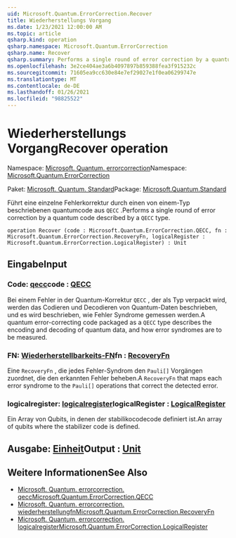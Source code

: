 ```yaml
---
uid: Microsoft.Quantum.ErrorCorrection.Recover
title: Wiederherstellungs Vorgang
ms.date: 1/23/2021 12:00:00 AM
ms.topic: article
qsharp.kind: operation
qsharp.namespace: Microsoft.Quantum.ErrorCorrection
qsharp.name: Recover
qsharp.summary: Performs a single round of error correction by a quantum code described by a `QECC` type.
ms.openlocfilehash: 3e2ce404ae3a6b4097897b859388fea3f915232c
ms.sourcegitcommit: 71605ea9cc630e84e7ef29027e1f0ea06299747e
ms.translationtype: MT
ms.contentlocale: de-DE
ms.lasthandoff: 01/26/2021
ms.locfileid: "98825522"
---
```

# <a name="recover-operation"></a><span data-ttu-id="e57bf-102">Wiederherstellungs Vorgang</span><span class="sxs-lookup"><span data-stu-id="e57bf-102">Recover operation</span></span>

<span data-ttu-id="e57bf-103">Namespace: [Microsoft. Quantum. errorcorrection](xref:Microsoft.Quantum.ErrorCorrection)</span><span class="sxs-lookup"><span data-stu-id="e57bf-103">Namespace: [Microsoft.Quantum.ErrorCorrection](xref:Microsoft.Quantum.ErrorCorrection)</span></span>

<span data-ttu-id="e57bf-104">Paket: [Microsoft. Quantum. Standard](https://nuget.org/packages/Microsoft.Quantum.Standard)</span><span class="sxs-lookup"><span data-stu-id="e57bf-104">Package: [Microsoft.Quantum.Standard](https://nuget.org/packages/Microsoft.Quantum.Standard)</span></span>


<span data-ttu-id="e57bf-105">Führt eine einzelne Fehlerkorrektur durch einen von einem-Typ beschriebenen quantumcode aus `QECC` .</span><span class="sxs-lookup"><span data-stu-id="e57bf-105">Performs a single round of error correction by a quantum code described by a `QECC` type.</span></span>

```qsharp
operation Recover (code : Microsoft.Quantum.ErrorCorrection.QECC, fn : Microsoft.Quantum.ErrorCorrection.RecoveryFn, logicalRegister : Microsoft.Quantum.ErrorCorrection.LogicalRegister) : Unit
```


## <a name="input"></a><span data-ttu-id="e57bf-106">Eingabe</span><span class="sxs-lookup"><span data-stu-id="e57bf-106">Input</span></span>

### <a name="code--qecc"></a><span data-ttu-id="e57bf-107">Code: [qecc](xref:Microsoft.Quantum.ErrorCorrection.QECC)</span><span class="sxs-lookup"><span data-stu-id="e57bf-107">code : [QECC](xref:Microsoft.Quantum.ErrorCorrection.QECC)</span></span>

<span data-ttu-id="e57bf-108">Bei einem Fehler in der Quantum-Korrektur `QECC` , der als Typ verpackt wird, werden das Codieren und Decodieren von Quantum-Daten beschrieben, und es wird beschrieben, wie Fehler Syndrome gemessen werden.</span><span class="sxs-lookup"><span data-stu-id="e57bf-108">A quantum error-correcting code packaged as a `QECC` type describes the encoding and decoding of quantum data, and how error syndromes are to be measured.</span></span>


### <a name="fn--recoveryfn"></a><span data-ttu-id="e57bf-109">FN: [Wiederherstellbarkeits-FN](xref:Microsoft.Quantum.ErrorCorrection.RecoveryFn)</span><span class="sxs-lookup"><span data-stu-id="e57bf-109">fn : [RecoveryFn](xref:Microsoft.Quantum.ErrorCorrection.RecoveryFn)</span></span>

<span data-ttu-id="e57bf-110">Eine `RecoveryFn` , die jedes Fehler-Syndrom den `Pauli[]` Vorgängen zuordnet, die den erkannten Fehler beheben.</span><span class="sxs-lookup"><span data-stu-id="e57bf-110">A `RecoveryFn` that maps each error syndrome to the `Pauli[]` operations that correct the detected error.</span></span>


### <a name="logicalregister--logicalregister"></a><span data-ttu-id="e57bf-111">logicalregister: [logicalregister](xref:Microsoft.Quantum.ErrorCorrection.LogicalRegister)</span><span class="sxs-lookup"><span data-stu-id="e57bf-111">logicalRegister : [LogicalRegister](xref:Microsoft.Quantum.ErrorCorrection.LogicalRegister)</span></span>

<span data-ttu-id="e57bf-112">Ein Array von Qubits, in denen der stabilikocodecode definiert ist.</span><span class="sxs-lookup"><span data-stu-id="e57bf-112">An array of qubits where the stabilizer code is defined.</span></span>



## <a name="output--unit"></a><span data-ttu-id="e57bf-113">Ausgabe: [Einheit](xref:microsoft.quantum.lang-ref.unit)</span><span class="sxs-lookup"><span data-stu-id="e57bf-113">Output : [Unit](xref:microsoft.quantum.lang-ref.unit)</span></span>



## <a name="see-also"></a><span data-ttu-id="e57bf-114">Weitere Informationen</span><span class="sxs-lookup"><span data-stu-id="e57bf-114">See Also</span></span>

- [<span data-ttu-id="e57bf-115">Microsoft. Quantum. errorcorrection. qecc</span><span class="sxs-lookup"><span data-stu-id="e57bf-115">Microsoft.Quantum.ErrorCorrection.QECC</span></span>](xref:Microsoft.Quantum.ErrorCorrection.QECC)
- [<span data-ttu-id="e57bf-116">Microsoft. Quantum. errorcorrection. wiederherstellungfn</span><span class="sxs-lookup"><span data-stu-id="e57bf-116">Microsoft.Quantum.ErrorCorrection.RecoveryFn</span></span>](xref:Microsoft.Quantum.ErrorCorrection.RecoveryFn)
- [<span data-ttu-id="e57bf-117">Microsoft. Quantum. errorcorrection. logicalregister</span><span class="sxs-lookup"><span data-stu-id="e57bf-117">Microsoft.Quantum.ErrorCorrection.LogicalRegister</span></span>](xref:Microsoft.Quantum.ErrorCorrection.LogicalRegister)